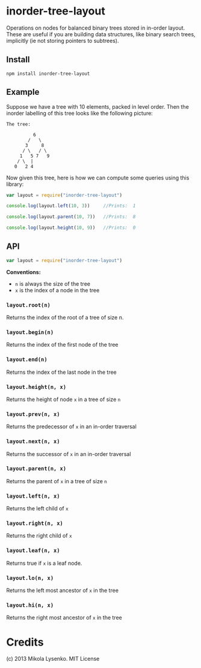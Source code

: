 inorder-tree-layout
===================
Operations on nodes for balanced binary trees stored in in-order layout.  These are useful if you are building data structures, like binary search trees, implicitly (ie not storing pointers to subtrees).

## Install

    npm install inorder-tree-layout
    
## Example

Suppose we have a tree with 10 elements, packed in level order.  Then the inorder labelling of this tree looks like the following picture:

```
The tree:

          6
        /   \
       3     8
      / \   / \
     1   5 7   9
    / \  |
   0   2 4

```

Now given this tree, here is how we can compute some queries using this library:

```javascript
var layout = require("inorder-tree-layout")

console.log(layout.left(10, 3))     //Prints:  1

console.log(layout.parent(10, 7))   //Prints:  8

console.log(layout.height(10, 9))   //Prints:  0

```

## API

```javascript
var layout = require("inorder-tree-layout")
```

**Conventions:**

* `n` is always the size of the tree
* `x` is the index of a node in the tree

### `layout.root(n)`
Returns the index of the root of a tree of size n.

### `layout.begin(n)`
Returns the index of the first node of the tree

### `layout.end(n)`
Returns the index of the last node in the tree

### `layout.height(n, x)`
Returns the height of node `x` in a tree of size `n`

### `layout.prev(n, x)`
Returns the predecessor of `x` in an in-order traversal

### `layout.next(n, x)`
Returns the successor of `x` in an in-order traversal

### `layout.parent(n, x)`
Returns the parent of `x` in a tree of size `n`

### `layout.left(n, x)`
Returns the left child of `x`

### `layout.right(n, x)`
Returns the right child of `x`

### `layout.leaf(n, x)`
Returns true if `x` is a leaf node.

### `layout.lo(n, x)`
Returns the left most ancestor of `x` in the tree

### `layout.hi(n, x)`
Returns the right most ancestor of `x` in the tree

# Credits
(c) 2013 Mikola Lysenko. MIT License
